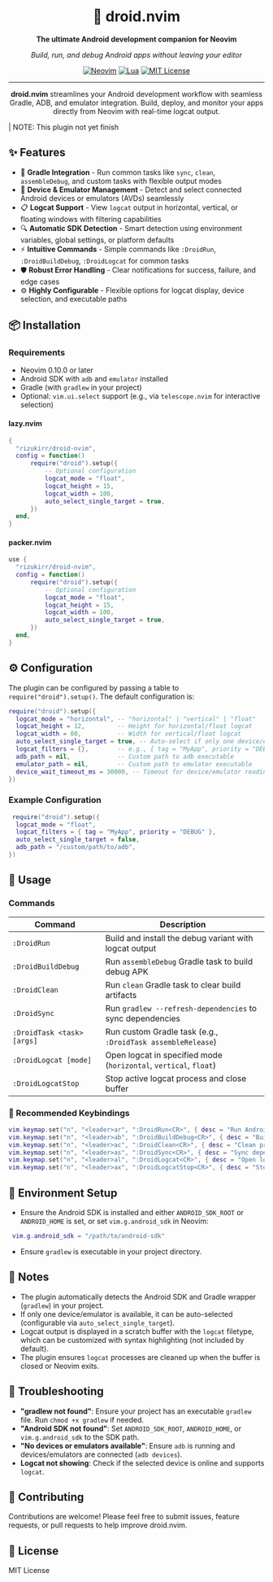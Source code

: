 <div align="center">

# 🤖 droid.nvim

**The ultimate Android development companion for Neovim**

_Build, run, and debug Android apps without leaving your editor_

[![Neovim](https://img.shields.io/badge/Neovim-0.10+-green.svg?style=flat-square&logo=neovim)](https://neovim.io)
[![Lua](https://img.shields.io/badge/Made%20with-Lua-blue.svg?style=flat-square&logo=lua)](https://lua.org)
[![MIT License](https://img.shields.io/badge/License-MIT-yellow.svg?style=flat-square)](LICENSE)

---

**droid.nvim** streamlines your Android development workflow with seamless Gradle, ADB, and emulator integration. Build, deploy, and monitor your apps directly from Neovim with real-time logcat output.

</div>

| NOTE: This plugin not yet finish

## ✨ Features

- 🔧 **Gradle Integration** - Run common tasks like `sync`, `clean`, `assembleDebug`, and custom tasks with flexible output modes
- 📱 **Device & Emulator Management** - Detect and select connected Android devices or emulators (AVDs) seamlessly
- 📋 **Logcat Support** - View `logcat` output in horizontal, vertical, or floating windows with filtering capabilities
- 🔍 **Automatic SDK Detection** - Smart detection using environment variables, global settings, or platform defaults
- ⚡ **Intuitive Commands** - Simple commands like `:DroidRun`, `:DroidBuildDebug`, `:DroidLogcat` for common tasks
- 🛡️ **Robust Error Handling** - Clear notifications for success, failure, and edge cases
- ⚙️ **Highly Configurable** - Flexible options for logcat display, device selection, and executable paths

## 📦 Installation

### Requirements

- Neovim 0.10.0 or later
- Android SDK with `adb` and `emulator` installed
- Gradle (with `gradlew` in your project)
- Optional: `vim.ui.select` support (e.g., via `telescope.nvim` for interactive selection)

#### lazy.nvim

```lua
{
  "rizukirr/droid-nvim",
  config = function()
      require("droid").setup({
          -- Optional configuration
          logcat_mode = "float",
          logcat_height = 15,
          logcat_width = 100,
          auto_select_single_target = true,
      })
  end,
}
```

#### packer.nvim

```lua
use {
  "rizukirr/droid-nvim",
  config = function()
      require("droid").setup({
          -- Optional configuration
          logcat_mode = "float",
          logcat_height = 15,
          logcat_width = 100,
          auto_select_single_target = true,
      })
  end,
}
```

## ⚙️ Configuration

The plugin can be configured by passing a table to `require("droid").setup()`. The default configuration is:

```lua
require("droid").setup({
  logcat_mode = "horizontal", -- "horizontal" | "vertical" | "float"
  logcat_height = 12,         -- Height for horizontal/float logcat
  logcat_width = 80,          -- Width for vertical/float logcat
  auto_select_single_target = true, -- Auto-select if only one device/emulator
  logcat_filters = {},        -- e.g., { tag = "MyApp", priority = "DEBUG" }
  adb_path = nil,             -- Custom path to adb executable
  emulator_path = nil,        -- Custom path to emulator executable
  device_wait_timeout_ms = 30000, -- Timeout for device/emulator readiness (ms)
})
```

### Example Configuration

```lua
 require("droid").setup({
  logcat_mode = "float",
  logcat_filters = { tag = "MyApp", priority = "DEBUG" },
  auto_select_single_target = false,
  adb_path = "/custom/path/to/adb",
})
```

## 🚀 Usage

### Commands

| Command                    | Description                                                       |
| -------------------------- | ----------------------------------------------------------------- |
| `:DroidRun`                | Build and install the debug variant with logcat output            |
| `:DroidBuildDebug`         | Run `assembleDebug` Gradle task to build debug APK                |
| `:DroidClean`              | Run `clean` Gradle task to clear build artifacts                  |
| `:DroidSync`               | Run `gradlew --refresh-dependencies` to sync dependencies         |
| `:DroidTask <task> [args]` | Run custom Gradle task (e.g., `:DroidTask assembleRelease`)       |
| `:DroidLogcat [mode]`      | Open logcat in specified mode (`horizontal`, `vertical`, `float`) |
| `:DroidLogcatStop`         | Stop active logcat process and close buffer                       |

### 🎯 Recommended Keybindings

```lua
vim.keymap.set("n", "<leader>ar", ":DroidRun<CR>", { desc = "Run Android app" })
vim.keymap.set("n", "<leader>ab", ":DroidBuildDebug<CR>", { desc = "Build debug APK" })
vim.keymap.set("n", "<leader>ac", ":DroidClean<CR>", { desc = "Clean project" })
vim.keymap.set("n", "<leader>as", ":DroidSync<CR>", { desc = "Sync dependencies" })
vim.keymap.set("n", "<leader>al", ":DroidLogcat<CR>", { desc = "Open logcat" })
vim.keymap.set("n", "<leader>ax", ":DroidLogcatStop<CR>", { desc = "Stop logcat" })
```

## 🔧 Environment Setup

- Ensure the Android SDK is installed and either `ANDROID_SDK_ROOT` or `ANDROID_HOME` is set, or set `vim.g.android_sdk` in Neovim:

```lua
 vim.g.android_sdk = "/path/to/android-sdk"
```

- Ensure `gradlew` is executable in your project directory.

## 📝 Notes

- The plugin automatically detects the Android SDK and Gradle wrapper (`gradlew`) in your project.
- If only one device/emulator is available, it can be auto-selected (configurable via `auto_select_single_target`).
- Logcat output is displayed in a scratch buffer with the `logcat` filetype, which can be customized with syntax highlighting (not included by default).
- The plugin ensures `logcat` processes are cleaned up when the buffer is closed or Neovim exits.

## 🔧 Troubleshooting

- **"gradlew not found"**: Ensure your project has an executable `gradlew` file. Run `chmod +x gradlew` if needed.
- **"Android SDK not found"**: Set `ANDROID_SDK_ROOT`, `ANDROID_HOME`, or `vim.g.android_sdk` to the SDK path.
- **"No devices or emulators available"**: Ensure `adb` is running and devices/emulators are connected (`adb devices`).
- **Logcat not showing**: Check if the selected device is online and supports `logcat`.

## 🤝 Contributing

Contributions are welcome! Please feel free to submit issues, feature requests, or pull requests to help improve droid.nvim.

## 📄 License

MIT License
